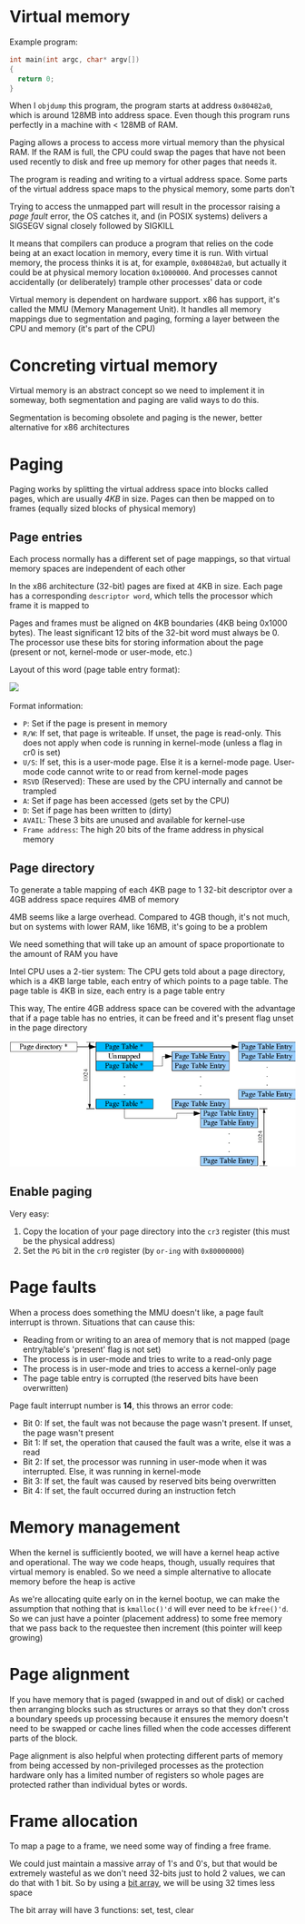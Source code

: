# Virtual memory

Example program:
```c
int main(int argc, char* argv[])
{
  return 0;
} 
```

When I `objdump` this program, the program starts at address `0x80482a0`, which is around 128MB into address space. Even though this program runs perfectly in a machine with < 128MB of RAM.

Paging allows a process to access more virtual memory than the physical RAM. If the RAM is full, the CPU could swap the pages that have not been used recently to disk and free up memory for other pages that needs it.

The program is reading and writing to a virtual address space. Some parts of the virtual address space maps to the physical memory, some parts don't

Trying to access the unmapped part will result in the processor raising a *page fault* error, the OS catches it, and (in POSIX systems) delivers a SIGSEGV signal closely followed by SIGKILL

It means that compilers can produce a program that relies on the code being at an exact location in memory, every time it is run. With virtual memory, the process thinks it is at, for example, `0x080482a0`, but actually it could be at physical memory location `0x1000000`. And processes cannot accidentally (or deliberately) trample other processes' data or code

Virtual memory is dependent on hardware support. x86 has support, it's called the MMU (Memory Management Unit). It handles all memory mappings due to segmentation and paging, forming a layer between the CPU and memory (it's part of the CPU)

# Concreting virtual memory

Virtual memory is an abstract concept so we need to implement it in someway, both segmentation and paging are valid ways to do this. 

Segmentation is becoming obsolete and paging is the newer, better alternative for x86 architectures

# Paging

Paging works by splitting the virtual address space into blocks called pages, which are usually *4KB* in size. Pages can then be mapped on to frames (equally sized blocks of physical memory)

## Page entries

Each process normally has a different set of page mappings, so that virtual memory spaces are independent of each other

In the x86 architecture (32-bit) pages are fixed at 4KB in size. Each page has a corresponding `descriptor word`, which tells the processor which frame it is mapped to

Pages and frames must be aligned on 4KB boundaries (4KB being 0x1000 bytes). The least significant 12 bits of the 32-bit word must always be 0. The processor use these bits for storing information about the page (present or not, kernel-mode or user-mode, etc.)

Layout of this word (page table entry format): 

![](../../img/page-table-entry-format.png)

Format information:
- `P`: Set if the page is present in memory
- `R/W`: If set, that page is writeable. If unset, the page is read-only. This does not apply when code is running in kernel-mode (unless a flag in cr0 is set)
- `U/S`: If set, this is a user-mode page. Else it is a kernel-mode page. User-mode code cannot write to or read from kernel-mode pages
- `RSVD` (Reserved): These are used by the CPU internally and cannot be trampled 
- `A`: Set if page has been accessed (gets set by the CPU)
- `D`: Set if page has been written to (dirty)
- `AVAIL`: These 3 bits are unused and available for kernel-use
- `Frame address`: The high 20 bits of the frame address in physical memory

## Page directory

To generate a table mapping of each 4KB page to 1 32-bit descriptor over a 4GB address space requires 4MB of memory

4MB seems like a large overhead. Compared to 4GB though, it's not much, but on systems with lower RAM, like 16MB, it's going to be a problem

We need something that will take up an amount of space proportionate to the amount of RAM you have

Intel CPU uses a 2-tier system: The CPU gets told about a page directory, which is a 4KB large table, each entry of which points to a page table. The page table is 4KB in size, each entry is a page table entry

This way, The entire 4GB address space can be covered with the advantage that if a page table has no entries, it can be freed and it's present flag unset in the page directory

![page directory layout](../img/page-directory-layout.png)

## Enable paging

Very easy:
1. Copy the location of your page directory into the `cr3` register (this must be the physical address)
2. Set the `PG` bit in the `cr0` register (by `or-ing` with `0x80000000`)

# Page faults

When a process does something the MMU doesn't like, a page fault interrupt is thrown. Situations that can cause this:
- Reading from or writing to an area of memory that is not mapped (page entry/table's 'present' flag is not set)
- The process is in user-mode and tries to write to a read-only page
- The process is in user-mode and tries to access a kernel-only page
- The page table entry is corrupted (the reserved bits have been overwritten)

Page fault interrupt number is **14**, this throws an error code:
- Bit 0: If set, the fault was not because the page wasn't present. If unset, the page wasn't present
- Bit 1: If set, the operation that caused the fault was a write, else it was a read
- Bit 2: If set, the processor was running in user-mode when it was interrupted. Else, it was running in kernel-mode
- Bit 3: If set, the fault was caused by reserved bits being overwritten
- Bit 4: If set, the fault occurred during an instruction fetch

# Memory management

When the kernel is sufficiently booted, we will have a kernel heap active and operational. The way we code heaps, though, usually requires that virtual memory is enabled. So we need a simple alternative to allocate memory before the heap is active

As we're allocating quite early on in the kernel bootup, we can make the assumption that nothing that is `kmalloc()'d` will ever need to be `kfree()'d`. So we can just have a pointer (placement address) to some free memory that we pass back to the requestee then increment (this pointer will keep growing)

# Page alignment

If you have memory that is paged (swapped in and out of disk) or cached then arranging blocks such as structures or arrays so that they don't cross a boundary speeds up processing because it ensures the memory doesn't need to be swapped or cache lines filled when the code accesses different parts of the block.

Page alignment is also helpful when protecting different parts of memory from being accessed by non-privileged processes as the protection hardware only has a limited number of registers so whole pages are protected rather than individual bytes or words.

# Frame allocation

To map a page to a frame, we need some way of finding a free frame. 

We could just maintain a massive array of 1's and 0's, but that would be extremely wasteful as we don't need 32-bits just to hold 2 values, we can do that with 1 bit. So by using a [bit array](https://en.wikipedia.org/wiki/Bit_array), we will be using 32 times less space

The bit array will have 3 functions: set, test, clear
